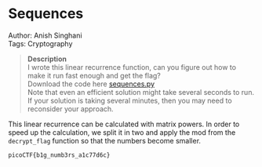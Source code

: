 # Sequences

Author: Anish Singhani<br>
Tags: Cryptography

> **Description**<br>
I wrote this linear recurrence function, can you figure out how to make it run fast enough and get the flag?<br>
Download the code here [sequences.py](https://artifacts.picoctf.net/c/512/sequences.py) <br>
Note that even an efficient solution might take several seconds to run. If your solution is taking several minutes, then you may need to reconsider your approach.

This linear recurrence can be calculated with matrix powers.
In order to speed up the calculation, we split it in two and apply the mod from the `decrypt_flag` function so that the numbers become smaller.

`picoCTF{b1g_numb3rs_a1c77d6c}`
